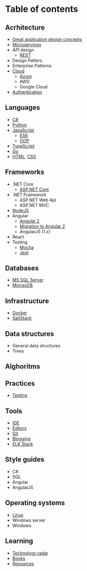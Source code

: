 # Table of contents

## Acrhitecture

* [Great application design concepts](pages/architecture/great-design)
* [Microservices](pages/architecture/microservices)
* API design
  * [REST](pages/architecture/rest/index)
* Design Patters
* Enterprise Patterns
* [Cloud](pages/cloud/index)
  * [Azure](pages/cloud/azure/index)
  * AWS
  * Google Cloud
* [Authentication](pages/architecture/authentication)

## Languages

* [C#](pages/languages/csharp/csharp-index)
* [Python](pages/languages/python/python)
* [JavaScript](pages/languages/js/index)
  * [ES6](pages/languages/js/es6)
  * [OOP](pages/languages/js/oop)
* [TypeScript](pages/languages/typescript/ts-index)
* [Go](pages/languages/go/index)
* [HTML](pages/languages/html/html-index), [CSS](pages/languages/css/css-index)

## Frameworks

* .NET Core
  * [ASP.NET Core](/pages/frameworks/aspnet/core/index)
* .NET Framework
  * ASP.NET Web Api
  * ASP.NET MVC
* [NodeJS](pages/frameworks/nodejs/nodejs-index)
* Angular
  * [Angular 2](pages/frameworks/angular/angular-index)
  * [Migration to Angular 2](pages/frameworks/angular/migration)
  * AngularJS (1.x)
* React
* Testing
  * [Mocha](pages/frameworks/mocha)
  * [Jest](pages/frameworks/jest)

## Databases

* [MS SQL Server](pages/databases/mssql/mssql-index)
* [MongoDB](pages/databases/mongodb/mongo-index)

## Infrastructure

* [Docker](pages/infrastructure/docker)
* [SaltStack](pages/infrastructure/saltstack)

## Data structures

* General data structures
* Trees

## Alghoritms

## Practices

* [Testing](pages/practices/testing/testing-index)

## Tools

* [IDE](pages/tools/ide/ide-index)
* [Editors](pages/tools/editors/editors-index)
* [Git](pages/tools/scm/git)
* [Blogging](pages/tools/blogging-index)
* [ELK Stack](pages/tools/elk.md)

## Style guides

* C#
* SQL
* Angular
* AngularJS

## Operating systems

* [Linux](pages/os/linux/linux-index)
* Windows server
* Windows

## Learning

* [Technology radar](pages/learning/technology-radar)
* [Books](pages/learning/books)
* [Resources](pages/learning/resources)